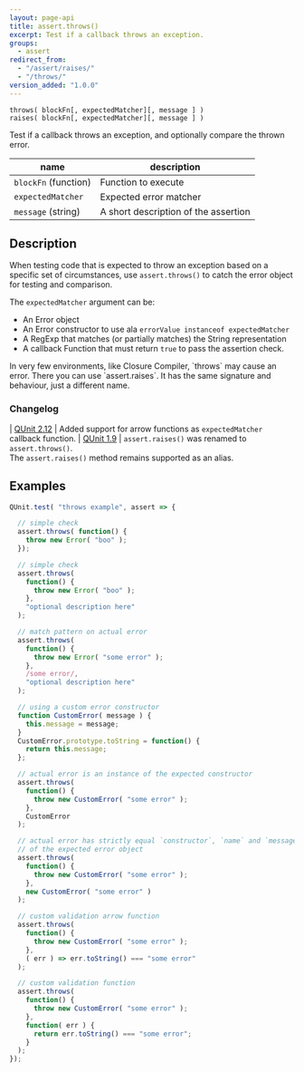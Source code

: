 ```yaml
---
layout: page-api
title: assert.throws()
excerpt: Test if a callback throws an exception.
groups:
  - assert
redirect_from:
  - "/assert/raises/"
  - "/throws/"
version_added: "1.0.0"
---
```


`throws( blockFn[, expectedMatcher][, message ] )`<br>
`raises( blockFn[, expectedMatcher][, message ] )`

Test if a callback throws an exception, and optionally compare the thrown error.

| name | description |
|------|-------------|
| `blockFn` (function) | Function to execute |
| `expectedMatcher` | Expected error matcher |
| `message` (string) | A short description of the assertion |


## Description

When testing code that is expected to throw an exception based on a specific set of circumstances, use `assert.throws()` to catch the error object for testing and comparison.

The `expectedMatcher` argument can be:

* An Error object
* An Error constructor to use ala `errorValue instanceof expectedMatcher`
* A RegExp that matches (or partially matches) the String representation
* A callback Function that must return `true` to pass the assertion check.

<p class="note" markdown="1">In very few environments, like Closure Compiler, `throws` may cause an error. There you can use `assert.raises`. It has the same signature and behaviour, just a different name.</p>

### Changelog

| [QUnit 2.12](https://github.com/qunitjs/qunit/releases/tag/2.12.0) | Added support for arrow functions as `expectedMatcher` callback function.
| [QUnit 1.9](https://github.com/qunitjs/qunit/releases/tag/v1.9.0) | `assert.raises()` was renamed to `assert.throws()`.<br>The  `assert.raises()` method remains supported as an alias.

## Examples

```js
QUnit.test( "throws example", assert => {

  // simple check
  assert.throws( function() {
    throw new Error( "boo" );
  });

  // simple check
  assert.throws(
    function() {
      throw new Error( "boo" );
    },
    "optional description here"
  );

  // match pattern on actual error
  assert.throws(
    function() {
      throw new Error( "some error" );
    },
    /some error/,
    "optional description here"
  );

  // using a custom error constructor
  function CustomError( message ) {
    this.message = message;
  }
  CustomError.prototype.toString = function() {
    return this.message;
  };

  // actual error is an instance of the expected constructor
  assert.throws(
    function() {
      throw new CustomError( "some error" );
    },
    CustomError
  );

  // actual error has strictly equal `constructor`, `name` and `message` properties
  // of the expected error object
  assert.throws(
    function() {
      throw new CustomError( "some error" );
    },
    new CustomError( "some error" )
  );

  // custom validation arrow function
  assert.throws(
    function() {
      throw new CustomError( "some error" );
    },
    ( err ) => err.toString() === "some error"
  );

  // custom validation function
  assert.throws(
    function() {
      throw new CustomError( "some error" );
    },
    function( err ) {
      return err.toString() === "some error";
    }
  );
});
```
